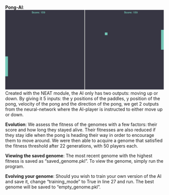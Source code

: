 **Pong-AI**:
 ![image](result.png)
Created with the NEAT module, the AI only has two outputs: moving up or down.
By giving it 5 inputs: the y positions of the paddles, y position of the pong, velocity of the pong and the direction of the pong, we get 2 outputs from the neural-network where the AI-player is instructed to either move up or down. 

**Evolution**:
	We assess the fitness of the genomes with a few factors: their score and how long they stayed alive. Their fitnesses are also reduced if they stay idle when the pong is heading their way in order to encourage them to move around. We were then able to acquire a genome that satisfied the fitness threshold after 22 generations, with 50 players each.

**Viewing the saved genome**:
	The most recent genome with the highest fitness is saved as “saved_genome.pkl”. To view the genome, simply run the program.

**Evolving your genome**:
 Should you wish to train your own version of the AI and save it, change “training_mode” to True in line 27 and run. The best genome will be saved to “empty_genome.pkl”.
